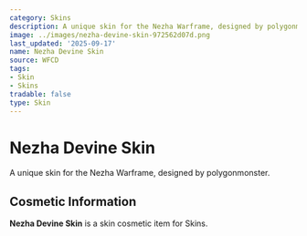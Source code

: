 ```yaml
---
category: Skins
description: A unique skin for the Nezha Warframe, designed by polygonmonster.
image: ../images/nezha-devine-skin-972562d07d.png
last_updated: '2025-09-17'
name: Nezha Devine Skin
source: WFCD
tags:
- Skin
- Skins
tradable: false
type: Skin
---
```


# Nezha Devine Skin

A unique skin for the Nezha Warframe, designed by polygonmonster.

## Cosmetic Information

**Nezha Devine Skin** is a skin cosmetic item for Skins.

